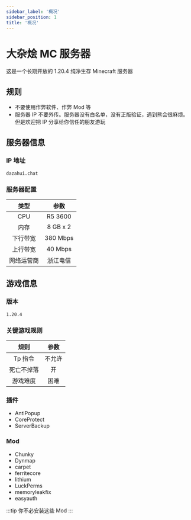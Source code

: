 ```yaml
---
sidebar_label: '概况'
sidebar_position: 1
title: '概况'
---
```


# 大杂烩 MC 服务器

这是一个长期开放的 1.20.4 纯净生存 Minecraft 服务器

## 规则

- 不要使用作弊软件、作弊 Mod 等
- 服务器 IP 不要外传。服务器没有白名单，没有正版验证，遇到熊会很麻烦。但是欢迎把 IP 分享给你信任的朋友游玩

## 服务器信息

### IP 地址

```dazahui.chat```

### 服务器配置

|  类型   |    参数    | 
|:-----:|:--------:|
|  CPU  | R5 3600  | 
|  内存   | 8 GB x 2 |  
| 下行带宽  | 380 Mbps |
| 上行带宽  | 40 Mbps  |
| 网络运营商 |   浙江电信   |

## 游戏信息

### 版本

`1.20.4`

### 关键游戏规则

|  规则   | 参数  | 
|:-----:|:---:|
| Tp 指令 | 不允许 | 
| 死亡不掉落 |  开  | 
| 游戏难度  | 困难  |

### 插件

- AntiPopup
- CoreProtect
- ServerBackup

### Mod

- Chunky
- Dynmap
- carpet
- ferritecore
- lithium
- LuckPerms
- memoryleakfix
- easyauth

:::tip
你不必安装这些 Mod
:::
